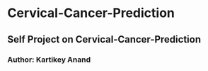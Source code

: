 # Cervical-Cancer-Prediction

## Self Project on Cervical-Cancer-Prediction

### Author: Kartikey Anand
